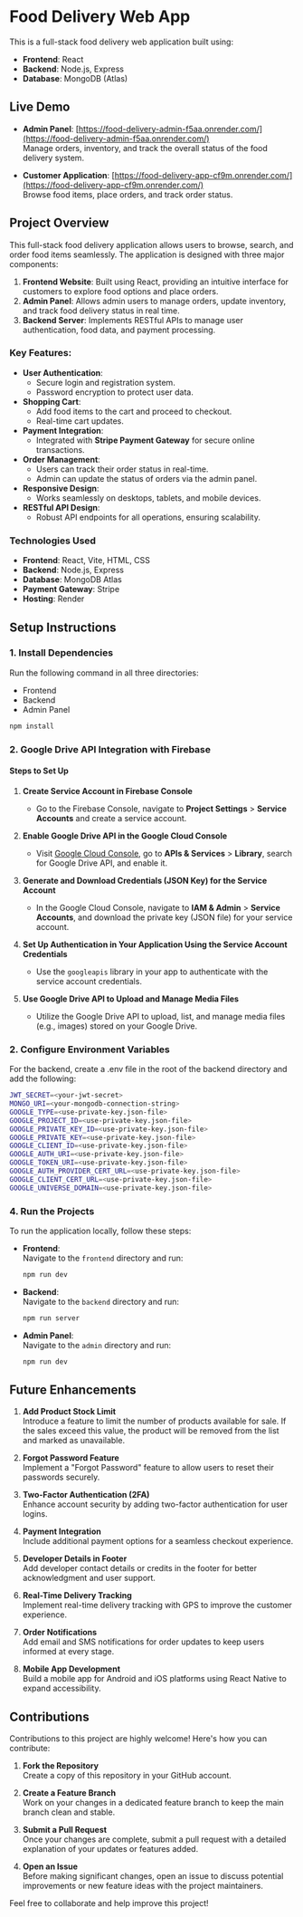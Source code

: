 # Food Delivery Web App

This is a full-stack food delivery web application built using:  
- **Frontend**: React  
- **Backend**: Node.js, Express  
- **Database**: MongoDB (Atlas)  

## Live Demo  
- **Admin Panel**: [https://food-delivery-admin-f5aa.onrender.com/](https://food-delivery-admin-f5aa.onrender.com/)  
  Manage orders, inventory, and track the overall status of the food delivery system.  
  
- **Customer Application**: [https://food-delivery-app-cf9m.onrender.com/](https://food-delivery-app-cf9m.onrender.com/)  
  Browse food items, place orders, and track order status.

## Project Overview  
This full-stack food delivery application allows users to browse, search, and order food items seamlessly. The application is designed with three major components:  
1. **Frontend Website**: Built using React, providing an intuitive interface for customers to explore food options and place orders.  
2. **Admin Panel**: Allows admin users to manage orders, update inventory, and track food delivery status in real time.  
3. **Backend Server**: Implements RESTful APIs to manage user authentication, food data, and payment processing.  

### Key Features:  
- **User Authentication**:  
  - Secure login and registration system.  
  - Password encryption to protect user data.  
- **Shopping Cart**:  
  - Add food items to the cart and proceed to checkout.  
  - Real-time cart updates.  
- **Payment Integration**:  
  - Integrated with **Stripe Payment Gateway** for secure online transactions.  
- **Order Management**:  
  - Users can track their order status in real-time.  
  - Admin can update the status of orders via the admin panel.  
- **Responsive Design**:  
  - Works seamlessly on desktops, tablets, and mobile devices.  
- **RESTful API Design**:  
  - Robust API endpoints for all operations, ensuring scalability.  

### Technologies Used  
- **Frontend**: React, Vite, HTML, CSS  
- **Backend**: Node.js, Express  
- **Database**: MongoDB Atlas  
- **Payment Gateway**: Stripe  
- **Hosting**: Render  

## Setup Instructions  
### 1. Install Dependencies  
Run the following command in all three directories:  
- Frontend  
- Backend  
- Admin Panel  

```bash  
npm install  

```

### 2. Google Drive API Integration with Firebase

#### Steps to Set Up

1. **Create Service Account in Firebase Console**  
   - Go to the Firebase Console, navigate to **Project Settings** > **Service Accounts** and create a service account.

2. **Enable Google Drive API in the Google Cloud Console**  
   - Visit [Google Cloud Console](https://console.cloud.google.com/), go to **APIs & Services** > **Library**, search for Google Drive API, and enable it.

3. **Generate and Download Credentials (JSON Key) for the Service Account**  
   - In the Google Cloud Console, navigate to **IAM & Admin** > **Service Accounts**, and download the private key (JSON file) for your service account.

4. **Set Up Authentication in Your Application Using the Service Account Credentials**  
   - Use the `googleapis` library in your app to authenticate with the service account credentials.

5. **Use Google Drive API to Upload and Manage Media Files**  
   - Utilize the Google Drive API to upload, list, and manage media files (e.g., images) stored on your Google Drive.


### 2. Configure Environment Variables
For the backend, create a .env file in the root of the backend directory and add the following:

```bash  
JWT_SECRET=<your-jwt-secret>  
MONGO_URI=<your-mongodb-connection-string>
GOOGLE_TYPE=<use-private-key.json-file>
GOOGLE_PROJECT_ID=<use-private-key.json-file>
GOOGLE_PRIVATE_KEY_ID=<use-private-key.json-file>
GOOGLE_PRIVATE_KEY=<use-private-key.json-file>
GOOGLE_CLIENT_ID=<use-private-key.json-file>
GOOGLE_AUTH_URI=<use-private-key.json-file>
GOOGLE_TOKEN_URI=<use-private-key.json-file>
GOOGLE_AUTH_PROVIDER_CERT_URL=<use-private-key.json-file>
GOOGLE_CLIENT_CERT_URL=<use-private-key.json-file>
GOOGLE_UNIVERSE_DOMAIN=<use-private-key.json-file>


```

### 4. Run the Projects
To run the application locally, follow these steps:  

- **Frontend**:  
  Navigate to the `frontend` directory and run:
  ```bash
  npm run dev
  ```

- **Backend**:  
  Navigate to the `backend` directory and run:
  ```bash
  npm run server
  ```

- **Admin Panel**:  
  Navigate to the `admin` directory and run:
  ```bash
  npm run dev
  ```

## Future Enhancements

1. **Add Product Stock Limit**  
   Introduce a feature to limit the number of products available for sale. If the sales exceed this value, the product will be removed from the list and marked as unavailable.

2. **Forgot Password Feature**  
   Implement a "Forgot Password" feature to allow users to reset their passwords securely.

3. **Two-Factor Authentication (2FA)**  
   Enhance account security by adding two-factor authentication for user logins.

4. **Payment Integration**  
   Include additional payment options for a seamless checkout experience.

5. **Developer Details in Footer**  
   Add developer contact details or credits in the footer for better acknowledgment and user support.

6. **Real-Time Delivery Tracking**  
   Implement real-time delivery tracking with GPS to improve the customer experience.

7. **Order Notifications**  
   Add email and SMS notifications for order updates to keep users informed at every stage.

8. **Mobile App Development**  
   Build a mobile app for Android and iOS platforms using React Native to expand accessibility.


## Contributions

Contributions to this project are highly welcome! Here's how you can contribute:  

1. **Fork the Repository**  
   Create a copy of this repository in your GitHub account.  

2. **Create a Feature Branch**  
   Work on your changes in a dedicated feature branch to keep the main branch clean and stable.  

3. **Submit a Pull Request**  
   Once your changes are complete, submit a pull request with a detailed explanation of your updates or features added.  

4. **Open an Issue**  
   Before making significant changes, open an issue to discuss potential improvements or new feature ideas with the project maintainers.  

Feel free to collaborate and help improve this project!